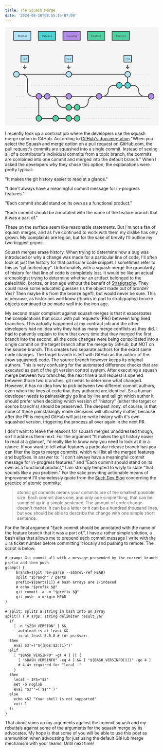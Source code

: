 ```yaml
---
title: The Squash Merge
date: '2024-08-10T08:55:16-07:00'
---
```

![Squash Merge Flow](/assets/squashmerge.png)

I recently took up a contract job where the developers use the squash merge option in GitHub.  According to [GitHub's documentation](https://docs.github.com/en/pull-requests/collaborating-with-pull-requests/incorporating-changes-from-a-pull-request/about-pull-request-merges) "When you select the Squash and merge option on a pull request on GitHub.com, the pull request's commits are squashed into a single commit. Instead of seeing all of a contributor's individual commits from a topic branch, the commits are combined into one commit and merged into the default branch."  When I asked the developers why they chose this option, the explanations were pretty typical:

"It makes the git history easier to read at a glance."

"I don't always have a meaningful commit message for in-progress features."

"Each commit should stand on its own as a functional product."

"Each commit should be annotated with the name of the feature branch that it was a part of."

These on the surface seem like reasonable statements.  But I'm not a fan of squash merges, and as I've continued to work with them my dislike has only grown.  My complaints are legion, but for the sake of brevity I'll outline my two biggest gripes.

Squash merges erase history.  When trying to determine how a bug was introduced or why a change was made for a particular line of code, I'll often look at just the history for that particular code snippet.  I sometimes refer to this as "git archeology". Unfortunately with a squash merge the granularity of history for that line of code is completely lost.  It would be like an actual archeologist trying to determine whether an artifact belonged to the paleolithic, bronze, or iron age without the benefit of [Stratigraphy](https://en.wikipedia.org/wiki/Stratigraphy_(archaeology)).  They could make some educated guesses (is the object made out of bronze? Yes? Then maybe it's from the bronze age?), but would never be sure.  This is because, as historians well know (thanks in part to stratigraphy) bronze objects continued to be made well into the iron age.

My second major complaint against squash merges is that it exacerbates the complications that occur with pull requests (PRs) between long lived branches.  This actually happened at my contract job and the other developers had no idea why they had as many merge conflicts as they did.  I had to patiently explain to them that every time that they merged the first branch into the second, all the code changes were being consolidated into a single commit on the target branch after the merge by GitHub, but NOT on the source branch.  This creates two separate authors for the exact same code changes.  The target branch is left with GitHub as the author of the (now squashed) code. The source branch however keeps its original authors. This is very confusing for the automated difference checks that are executed as part of the git version control system.  After executing a squash merge between two branches, the next time a pull request is opened between those two branches, git needs to determine what changed.  However, it has no idea how to pick between two different commit authors, even when the lines of code that they authored are identical.  So a human developer needs to painstakingly go line by line and tell git which author it should prefer when deciding which version of "history" (either the target or source branch's) should be preserved.  The deepest irony, of course, is that none of these painstakingly made decisions will ultimately matter, because after the PR is merged GitHub will just re-write history with it's own squashed version, triggering the process all over again in the next PR.  

I don't want to leave the reasons for squash merges unaddressed though, so I'll address them next.  For the argument "It makes the git history easier to read at a glance",  I'd really like to know _why_ you need to look at it in a glance.  If you want to tell what features a particular release branch has you can filter the logs to merge commits, which will list all the merged features and bugfixes.  In answer to: "I don't always have a meaningful commit message for in-progress features." and "Each commit should stand on its own as a functional product," I am strongly tempted to wryly to state "that sounds like a _you_ problem." For the sake providing actionable means of improvement I'll shamelessly quote from the [Such Dev Blog](https://suchdevblog.com/lessons/AtomicGitCommits.html) concerning the practice of atomic commits:

> atomic git commits means your commits are of the smallest possible size. Each commit does one, and only one simple thing, that can be summed up in a simple sentence.  The amount of code change doesn't matter. It can be a letter or it can be a hundred thousand lines, but you should be able to describe the change with one simple short sentence.

For the final argument "Each commit should be annotated with the name of the feature branch that it was a part of.", I have a rather simple solution, a bash alias that allows me to prepend each commit message I write with the Jira ticket number before committing it locally and pushing to remote.  The script is below:

```
# gcamp: Git commit all with a message prepended by the current branch prefix and then push
gcamp() { 
     branch=$(git rev-parse --abbrev-ref HEAD)
     split "$branch" / parts
     prefix=${parts[1]} # bash arrays are 1-indexed
     # echo "$prefix $@"
     git commit -a -m "$prefix $@"
     git push -u origin HEAD
} 

# split: splits a string in bash into an array
split() { # args: string delimiter result_var
  if
    [ -n "$ZSH_VERSION" ] &&
      autoload is-at-least &&
      is-at-least 5.0.8 # for ps:$var:
  then
    eval $3'=("${(@ps:$2:)1}")'
  elif
    [ "$BASH_VERSINFO" -gt 4 ] || {
      [ "$BASH_VERSINFO" -eq 4 ] && [ "${BASH_VERSINFO[1]}" -ge 4 ]
      # 4.4+ required for "local -"
    }
  then
    local - IFS="$2"
    set -o noglob
    eval "$3"'=( $1"" )'
  else
    echo >&2 "Your shell is not supported"
    exit 1
  fi
}
```

That about sums up my arguments against the commit squash and my rebuttals against some of the arguments for the squash merge by its advocates.  My hope is that some of you will be able to use this post as ammunition when advocating for just using the default GitHub merge mechanism with your teams.  Until next time!
